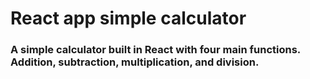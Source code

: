 <h1> React app simple calculator</h1>
<h3> A simple calculator built in React with four main functions. Addition, subtraction, multiplication, and division.</h3>
